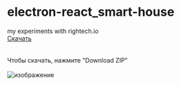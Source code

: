 # electron-react_smart-house
my experiments with rightech.io<br/>
[Скачать](https://youtu.be/dQw4w9WgXcQ)<br/>
<br/>
<br/>
Чтобы скачать, нажмите "Download ZIP"<br/>
<br/>
![изображение](https://user-images.githubusercontent.com/52961821/132899361-d6e0ee49-207f-4a54-97f9-08dd49ad6c85.png)
